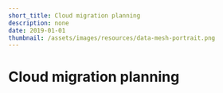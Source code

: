 ```yaml
---
short_title: Cloud migration planning
description: none
date: 2019-01-01
thumbnail: /assets/images/resources/data-mesh-portrait.png
---
```


# Cloud migration planning